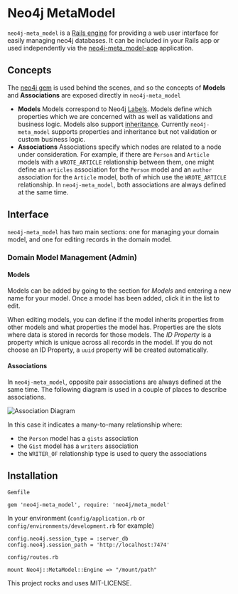 # Neo4j MetaModel

`neo4j-meta_model` is a [Rails engine](http://guides.rubyonrails.org/engines.html) for providing a web user interface for easily managing neo4j databases.  It can be included in your Rails app or used independently via the [neo4j-meta_model-app](http://github.com/neo4jrb/neo4j-meta_model-app) application.
 
## Concepts

The [neo4j gem](http://github.com/neo4jrb/neo4j) is used behind the scenes, and so the concepts of **Models** and **Associations** are exposed directly in `neo4j-meta_model`

 * **Models** Models correspond to Neo4j [Labels](http://neo4j.com/docs/stable/graphdb-neo4j-labels.html).  Models define which properties which we are concerned with as well as validations and business logic. Models also support [inheritance](https://github.com/neo4jrb/neo4j/wiki/Neo4j.rb-v3-Inheritance).  Currently `neo4j-meta_model` supports properties and inheritance but not validation or custom business logic.
 * **Associations** Associations specify which nodes are related to a node under consideration.  For example, if there are `Person` and `Article` models with a `WROTE_ARTICLE` relationship between them, one might define an `articles` association for the `Person` model and an `author` association for the `Article` model, both of which use the `WROTE_ARTICLE` relationship.  In `neo4j-meta_model`, both associations are always defined at the same time.

## Interface

`neo4j-meta_model` has two main sections: one for managing your domain model, and one for editing records in the domain model.

### Domain Model Management (Admin)

#### Models

Models can be added by going to the section for *Models* and entering a new name for your model.  Once a model has been added, click it in the list to edit.

When editing models, you can define if the model inherits properties from other models and what properties the model has.  Properties are the slots where data is stored in records for those models.  The *ID Property* is a property which is unique across all records in the model.  If you do not choose an ID Property, a `uuid` property will be created automatically.

#### Associations

In `neo4j-meta_model`, opposite pair associations are always defined at the same time.  The following diagram is used in a couple of places to describe associations.  

![Association Diagram](http://blog.brian-underwood.codes/assets/neo4j-meta_model/association_diagram.png)

In this case it indicates a many-to-many relationship where:

 * the `Person` model has a `gists` association
 * the `Gist` model has a `writers` association
 * the `WRITER_OF` relationship type is used to query the associations


## Installation

`Gemfile`

    gem 'neo4j-meta_model', require: 'neo4j/meta_model'

In your environment (`config/application.rb` or `config/environments/development.rb` for example)

    config.neo4j.session_type = :server_db 
    config.neo4j.session_path = 'http://localhost:7474'

`config/routes.rb`

    mount Neo4j::MetaModel::Engine => "/mount/path"


This project rocks and uses MIT-LICENSE.
